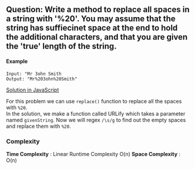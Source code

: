 ## Question: Write a method to replace all spaces in a string with '%20'. You may assume that the string has suffiecinet space at the end to hold the additional characters, and that you are given the 'true' length of the string.

#### Example
```
Input: "Mr 3ohn Smith
Output: "Mr%203ohn%20Smith"
```

[Solution in JavaScript](https://link)

For this problem we can use `replace()` function to replace all the spaces with `%20`. <br>
In the solution, we make a function called URLify which takes a parameter named `givenString`. Now we will regex `/\s/g` to find out the empty spaces and replace them with `%20`. 


### Complexity

**Time Complexity** : Linear Runtime Complexity O(n)
**Space Complexity** : O(n)